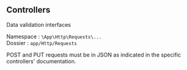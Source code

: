 ## Controllers

Data validation interfaces

Namespace : `\App\Http\Requests\...`<br>
Dossier :   `app/Http/Requests`

POST and PUT requests must be in JSON as indicated in the specific controllers' documentation.
